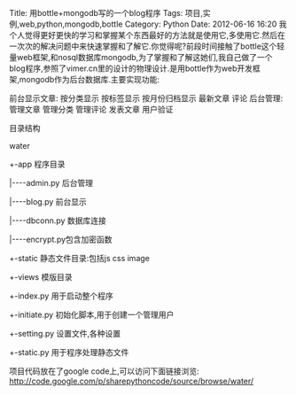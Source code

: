 Title: 用bottle+mongodb写的一个blog程序
Tags: 项目,实例,web,python,mongodb,bottle
Category: Python
Date: 2012-06-16 16:20
我个人觉得更好更快的学习和掌握某个东西最好的方法就是使用它,多使用它.然后在一次次的解决问题中来快速掌握和了解它.你觉得呢?前段时间接触了bottle这个轻量web框架,和nosql数据库mongodb,为了掌握和了解这她们,我自己做了一个blog程序,参照了vimer.cn里的设计的物理设计.是用bottle作为web开发框架,mongodb作为后台数据库.主要实现功能:

前台显示文章:
按分类显示
按标签显示
按月份归档显示
最新文章
评论
后台管理:
管理文章
管理分类
管理评论
发表文章
用户验证

目录结构


water

+-app           程序目录

|----admin.py  后台管理

|----blog.py   前台显示

|----dbconn.py 数据库连接

|----encrypt.py包含加密函数

+-static       静态文件目录:包括js css image

+-views        模版目录

+-index.py     用于启动整个程序

+-initiate.py  初始化脚本,用于创建一个管理用户

+-setting.py   设置文件,各种设置

+-static.py    用于程序处理静态文件

项目代码放在了google code上,可以访问下面链接浏览:
http://code.google.com/p/sharepythoncode/source/browse/water/
